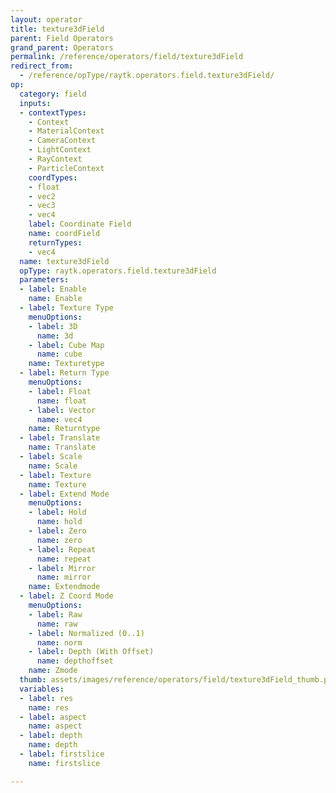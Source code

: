 ```yaml
---
layout: operator
title: texture3dField
parent: Field Operators
grand_parent: Operators
permalink: /reference/operators/field/texture3dField
redirect_from:
  - /reference/opType/raytk.operators.field.texture3dField/
op:
  category: field
  inputs:
  - contextTypes:
    - Context
    - MaterialContext
    - CameraContext
    - LightContext
    - RayContext
    - ParticleContext
    coordTypes:
    - float
    - vec2
    - vec3
    - vec4
    label: Coordinate Field
    name: coordField
    returnTypes:
    - vec4
  name: texture3dField
  opType: raytk.operators.field.texture3dField
  parameters:
  - label: Enable
    name: Enable
  - label: Texture Type
    menuOptions:
    - label: 3D
      name: 3d
    - label: Cube Map
      name: cube
    name: Texturetype
  - label: Return Type
    menuOptions:
    - label: Float
      name: float
    - label: Vector
      name: vec4
    name: Returntype
  - label: Translate
    name: Translate
  - label: Scale
    name: Scale
  - label: Texture
    name: Texture
  - label: Extend Mode
    menuOptions:
    - label: Hold
      name: hold
    - label: Zero
      name: zero
    - label: Repeat
      name: repeat
    - label: Mirror
      name: mirror
    name: Extendmode
  - label: Z Coord Mode
    menuOptions:
    - label: Raw
      name: raw
    - label: Normalized (0..1)
      name: norm
    - label: Depth (With Offset)
      name: depthoffset
    name: Zmode
  thumb: assets/images/reference/operators/field/texture3dField_thumb.png
  variables:
  - label: res
    name: res
  - label: aspect
    name: aspect
  - label: depth
    name: depth
  - label: firstslice
    name: firstslice

---
```

